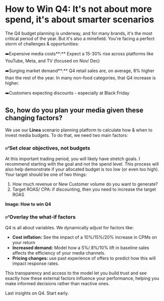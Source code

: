 # **How to Win Q4: It's not about more spend, it's about smarter scenarios**

The Q4 budget planning is underway, and for many brands, it's the most critical period of the year. But it's also a minefield. You're facing a perfect storm of challenges & opportunities:

➡️Expensive media costs**:** Expect a 15-30% rise across platforms like YouTube, Meta, and TV (focused on Nov/ Dec)

➡️Surging market demand**:** Q4 retail sales are, on average, 8% higher than the rest of the year. In many non-food categories, that Q4 increase is higher.

➡️Customers expecting discounts \- especially at Black Friday

## So, how do you plan your media given these changing factors? 

We use our **Linea** scenario planning platform to calculate how & when to invest media budgets. To do that, we need two main factors: 

### ✅Set clear objectives, not budgets

At this important trading period, you will likely have stretch goals. I recommend starting with the goal and not the spend level. This process will also help demonstrate if your allocated budget is too low (or even too high). Your target should be one of two things: 

1. How much revenue or New Customer volume do you want to generate?  
2. Target ROAS/ CPA: if discounting, then you need to increase the target ROAS

**Image: How to win Q4**

### ✅Overlay the what-if factors

Q4 is all about variables. We dynamically adjust for factors like:

* **Cost inflation:** See the impact of a 10%/15%/20% increase in CPMs on your return  
* **Increased demand:** Model how a 5%/ 8%/10% lift in baseline sales affects the efficiency of your media channels.  
* **Pricing changes:** use past experience of offers to predict how this will impact response rates.

This transparency and access to the model let you build trust and see exactly how these external factors influence your performance, helping you make informed decisions rather than reactive ones.

Last insights on Q4. Start early.